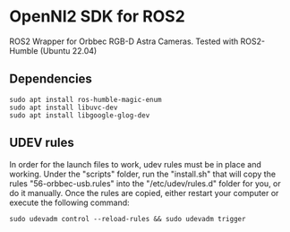 # OpenNI2 SDK for ROS2

ROS2 Wrapper for Orbbec RGB-D Astra Cameras.
Tested with ROS2-Humble (Ubuntu 22.04)

## Dependencies
    sudo apt install ros-humble-magic-enum 
    sudo apt install libuvc-dev
    sudo apt install libgoogle-glog-dev

## UDEV rules
In order for the launch files to work, udev rules must be in place and working.
Under the "scripts" folder, run the "install.sh" that will copy the rules "56-orbbec-usb.rules" into the "/etc/udev/rules.d" folder for you, or do it manually.
Once the rules are copied, either restart your computer or execute the following command:

    sudo udevadm control --reload-rules && sudo udevadm trigger
